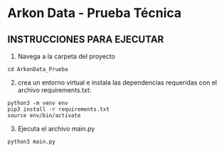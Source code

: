 # Arkon Data - Prueba Técnica

## INSTRUCCIONES PARA EJECUTAR


1. Navega a la carpeta del proyecto
```
cd ArkonData_Prueba
```

2. crea un entorno virtual e instala las dependencias requeridas con el archivo requirements.txt:

```
python3 -m venv env
pip3 install -r requirements.txt
source env/bin/activate
```

3. Ejecuta el archivo main.py
```
python3 main.py
```
